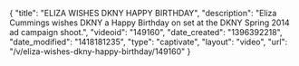 {
    "title": "ELIZA WISHES DKNY HAPPY BIRTHDAY",
    "description": "Eliza Cummings wishes DKNY a Happy Birthday on set at the DKNY Spring 2014 ad campaign shoot.",
    "videoid": "149160",
    "date_created": "1396392218",
    "date_modified": "1418181235",
    "type": "captivate",
    "layout": "video",
    "url": "\/v\/eliza-wishes-dkny-happy-birthday\/149160"
}